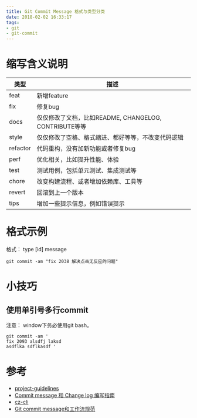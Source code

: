 ```yaml
---
title: Git Commit Message 格式与类型分类
date: 2018-02-02 16:33:17
tags:
- git
- git-commit
---
```


# 缩写含义说明

  类型    |                         描述
-------- | -----------------------------------------------------
feat     | 新增feature
fix      | 修复bug
docs     | 仅仅修改了文档，比如README, CHANGELOG, CONTRIBUTE等等
style    | 仅仅修改了空格、格式缩进、都好等等，不改变代码逻辑
refactor | 代码重构，没有加新功能或者修复bug
perf     | 优化相关，比如提升性能、体验
test     | 测试用例，包括单元测试、集成测试等
chore    | 改变构建流程、或者增加依赖库、工具等
revert   | 回滚到上一个版本
tips     | 增加一些提示信息，例如错误提示

# 格式示例

格式： type [id] message

```
git commit -am "fix 2038 解决点击无反应的问题"
```

# 小技巧

## 使用单引号多行commit

注意： window下务必使用git bash。

```
git commit -am '
fix 2093 alsdfj laksd
asdflka sdflkasdf '
```




# 参考
- [project-guidelines](https://github.com/wearehive/project-guidelines/blob/master/README-zh.md)
- [Commit message 和 Change log 编写指南](http://www.ruanyifeng.com/blog/2016/01/commit_message_change_log.html)
- [cz-cli](https://github.com/commitizen/cz-cli)
- [Git commit message和工作流规范](https://ivweb.io/topic/58ba702bdb35a9135d42f83d)
